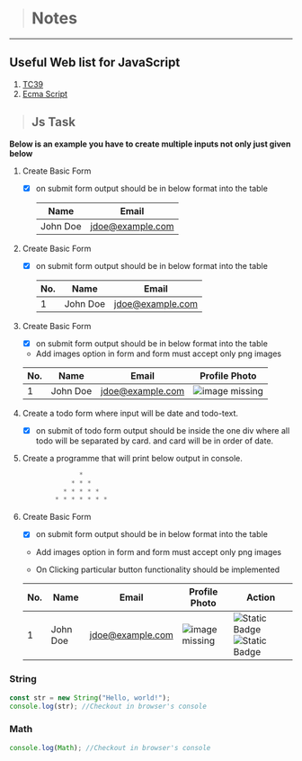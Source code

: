 > # Notes

---

## Useful Web list for JavaScript

1. [TC39](https://tc39.es)
2. [Ecma Script](https://262.ecma-international.org)

> ## Js Task

**Below is an example you have to create multiple inputs not only just given below**

1.  Create Basic Form

    - [x] on submit form output should be in below format into the table

      | Name     | Email            |
      | -------- | ---------------- |
      | John Doe | jdoe@example.com |

2.  Create Basic Form

    - [x] on submit form output should be in below format into the table

      | No. | Name     | Email            |
      | --- | -------- | ---------------- |
      | 1   | John Doe | jdoe@example.com |

3.  Create Basic Form

    - [x] on submit form output should be in below format into the table

    - Add images option in form and form must accept only png images

    | No. | Name     | Email            | Profile Photo                             |
    | --- | -------- | ---------------- | ----------------------------------------- |
    | 1   | John Doe | jdoe@example.com | ![image missing](https://placehold.co/25) |

4.  Create a todo form where input will be date and todo-text.

    - [x] on submit of todo form output should be inside the one div where all todo will be separated by card. and card will be in order of date.

5.  Create a programme that will print below output in console.

    ```javascript
                  *
                * * *
              * * * * *
            * * * * * * *
    ```

6.  Create Basic Form

    - [x] on submit form output should be in below format into the table

    - Add images option in form and form must accept only png images

    - On Clicking particular button functionality should be implemented

    | No. | Name     | Email            | Profile Photo                             | Action                                                                                                                |
    | --- | -------- | ---------------- | ----------------------------------------- | --------------------------------------------------------------------------------------------------------------------- |
    | 1   | John Doe | jdoe@example.com | ![image missing](https://placehold.co/25) | ![Static Badge](https://img.shields.io/badge/Edit-4CAF50) ![Static Badge](https://img.shields.io/badge/Delete-FF0000) |

### String

```javascript
const str = new String("Hello, world!");
console.log(str); //Checkout in browser's console
```

### Math

```javascript
console.log(Math); //Checkout in browser's console
```
